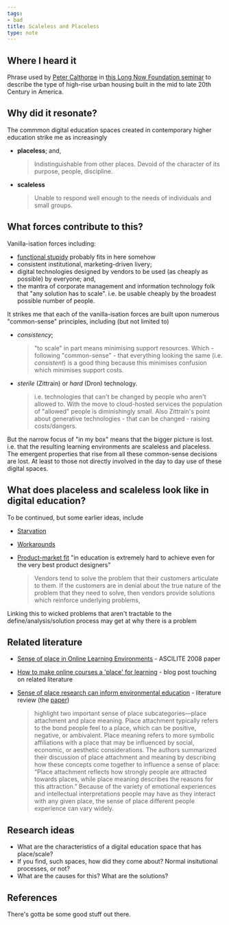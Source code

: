 ```yaml
---
tags:
- bad
title: Scaleless and Placeless
type: note
---
```

## Where I heard it

Phrase used by [Peter Calthorpe](https://en.wikipedia.org/wiki/Peter_Calthorpe) in [this Long Now Foundation seminar](https://longnow.org/seminars/02020/jul/14/urban-planet-ecology-community-and-growth-through-next-century/) to describe the type of high-rise urban housing built in the mid to late 20th Century in America.

## Why did it resonate?

The commmon digital education spaces created in contemporary higher education strike me as increasingly

- **placeless**; and,

    > Indistinguishable from other places. Devoid of the character of its purpose, people, discipline. 

- **scaleless**

    > Unable to respond well enough to the needs of individuals and small groups.
    
## What forces contribute to this?

Vanilla-isation forces including:

- [functional stupidy](https://onlinelibrary.wiley.com/doi/full/10.1111/j.1467-6486.2012.01072.x) probably fits in here somehow
- consistent institutional, marketing-driven livery;
- digital technologies designed by vendors to be used (as cheaply as possible) by everyone; and,
- the mantra of corporate management and information technology folk that "any solution has to scale". i.e. be usable cheaply by the broadest possible number of people. 

It strikes me that each of the vanilla-isation forces are built upon numerous "common-sense" principles, including (but not limited to)

- *consistency*;

    > "to scale" in part means minimising support resources. Which - following "common-sense" - that everything looking the same (i.e. *consistent*) is a good thing because this minimises confusion which minimises support costs.

- *sterile* (Zittrain) or *hard* (Dron) technology.

    > i.e. technologies that can't be changed by people who aren't allowed to. With the move to cloud-hosted services the population of "allowed" people is diminishingly small. Also Zittrain's point about generative technologies - that can be changed - raising costs/dangers.

But the narrow focus of "in my box" means that the bigger picture is lost. i.e. that the resulting learning environments are scaleless and placeless. The emergent properties that rise from all these common-sense decisions are lost. At least to those not directly involved in the day to day use of these digital spaces.

## What does placeless and scaleless look like in digital education?

To be continued, but some earlier ideas, include

- [Starvation](https://djon.es/blog/2012/04/01/learning-analytics-starvation-and-telling-us-what-we-already-know/)
- [Workarounds](https://djon.es/blog/2019/12/20/theory-of-workarounds/)
- [Product-market fit](https://eliterate.us/how-to-dig-a-billion-dollar-edtech-hole/) "in education is extremely hard to achieve even for the very best product designers"

    > Vendors tend to solve the problem that their customers articulate to them. If the customers are in denial about the true nature of the problem that they need to solve, then vendors provide solutions which reinforce underlying problems, 

Linking this to wicked problems that aren't tractable to the define/analysis/solution process may get at why there is a problem

## Related literature

- [Sense of place in Online Learning Environments](https://research.avondale.edu.au/edu_papers/32/) - ASCILITE 2008 paper 
- [How to make online courses a 'place' for learning](https://onlinelearninginsights.wordpress.com/tag/sense-of-place-in-online-learning/) - blog post touching on related literature
- [Sense of place research can inform environmental education](https://naaee.org/eepro/research/library/sense-place-environmental-education) - literature review (the [paper](http://dx.doi.org/10.1080/13504622.2011.609615))

    > highlight two important sense of place subcategories—place attachment and place meaning. Place attachment typically refers to the bond people feel to a place, which can be positive, negative, or ambivalent. Place meaning refers to more symbolic affiliations with a place that may be influenced by social, economic, or aesthetic considerations. The authors summarized their discussion of place attachment and meaning by describing how these concepts come together to influence a sense of place: “Place attachment reflects how strongly people are attracted towards places, while place meaning describes the reasons for this attraction.” Because of the variety of emotional experiences and intellectual interpretations people may have as they interact with any given place, the sense of place different people experience can vary widely.

## Research ideas

- What are the characteristics of a digital education space that has place/scale?
- If you find, such spaces, how did they come about? Normal insitutional processes, or not?
- What are the causes for this? What are the solutions?

## References

There's gotta be some good stuff out there.